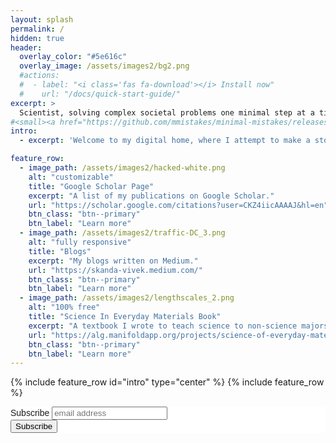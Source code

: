 ```yaml
---
layout: splash
permalink: /
hidden: true
header:
  overlay_color: "#5e616c"
  overlay_image: /assets/images2/bg2.png
  #actions:
  #  - label: "<i class='fas fa-download'></i> Install now"
  #    url: "/docs/quick-start-guide/"
excerpt: >
  Scientist, solving complex societal problems one minimal step at a time. <br />
#<small><a href="https://github.com/mmistakes/minimal-mistakes/releases/tag/4.23.0">Latest release v4.23.0</a></small>
intro:
  - excerpt: 'Welcome to my digital home, where I attempt to make a story from my digital persona. Life = minimalism + iteration :smile:.'

feature_row:
  - image_path: /assets/images2/hacked-white.png
    alt: "customizable"
    title: "Google Scholar Page"
    excerpt: "A list of my publications on Google Scholar."
    url: "https://scholar.google.com/citations?user=CKZ4iicAAAAJ&hl=en"
    btn_class: "btn--primary"
    btn_label: "Learn more"
  - image_path: /assets/images2/traffic-DC_3.png
    alt: "fully responsive"
    title: "Blogs"
    excerpt: "My blogs written on Medium."
    url: "https://skanda-vivek.medium.com/"
    btn_class: "btn--primary"
    btn_label: "Learn more"
  - image_path: /assets/images2/lengthscales_2.png
    alt: "100% free"
    title: "Science In Everyday Materials Book"
    excerpt: "A textbook I wrote to teach science to non-science majors in the everyday context. All sorts of examples from soap bubbles to traffic jams!"
    url: "https://alg.manifoldapp.org/projects/science-of-everyday-materials"
    btn_class: "btn--primary"
    btn_label: "Learn more"
---
```

{% include feature_row id="intro" type="center" %}
{% include feature_row %}
<!-- Begin Mailchimp Signup Form -->
<link href="//cdn-images.mailchimp.com/embedcode/slim-10_7.css" rel="stylesheet" type="text/css">
<style type="text/css">
	#mc_embed_signup{background:#fff; clear:left; font:14px Helvetica,Arial,sans-serif; }
	/* Add your own Mailchimp form style overrides in your site stylesheet or in this style block.
	   We recommend moving this block and the preceding CSS link to the HEAD of your HTML file. */
</style>
<div id="mc_embed_signup">
<form action="https://chaoscontrol.us7.list-manage.com/subscribe/post?u=cd3eef2d66d1a86e7eba23eb3&amp;id=fb46f3513a" method="post" id="mc-embedded-subscribe-form" name="mc-embedded-subscribe-form" class="validate" target="_blank" novalidate>
    <div id="mc_embed_signup_scroll">
	<label for="mce-EMAIL">Subscribe</label>
	<input type="email" value="" name="EMAIL" class="email" id="mce-EMAIL" placeholder="email address" required>
    <!-- real people should not fill this in and expect good things - do not remove this or risk form bot signups-->
    <div style="position: absolute; left: -5000px;" aria-hidden="true"><input type="text" name="b_cd3eef2d66d1a86e7eba23eb3_fb46f3513a" tabindex="-1" value=""></div>
    <div class="clear"><input type="submit" value="Subscribe" name="subscribe" id="mc-embedded-subscribe" class="button"></div>
    </div>
</form>
</div>
